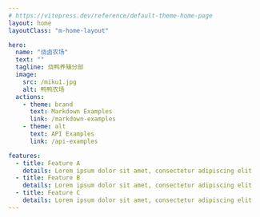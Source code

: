 ```yaml
---
# https://vitepress.dev/reference/default-theme-home-page
layout: home
layoutClass: "m-home-layout"

hero:
  name: "烧卤农场"
  text: ""
  tagline: 烧鸭养殖分部
  image:
    src: /miku1.jpg
    alt: 鸭鸭农场
  actions:
    - theme: brand
      text: Markdown Examples
      link: /markdown-examples
    - theme: alt
      text: API Examples
      link: /api-examples

features:
  - title: Feature A
    details: Lorem ipsum dolor sit amet, consectetur adipiscing elit
  - title: Feature B
    details: Lorem ipsum dolor sit amet, consectetur adipiscing elit
  - title: Feature C
    details: Lorem ipsum dolor sit amet, consectetur adipiscing elit
---
```


<!-- @format -->
